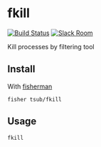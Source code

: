 # fkill

[![Build Status][travis-badge]][travis-link]
[![Slack Room][slack-badge]][slack-link]

Kill processes by filtering tool

## Install

With [fisherman]

```
fisher tsub/fkill
```

## Usage

```fish
fkill
```

[travis-link]: https://travis-ci.org/tsub/fkill
[travis-badge]: https://img.shields.io/travis/tsub/fkill.svg
[slack-link]: https://fisherman-wharf.herokuapp.com
[slack-badge]: https://fisherman-wharf.herokuapp.com/badge.svg
[fisherman]: https://github.com/fisherman/fisherman
